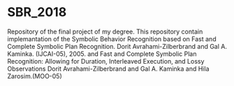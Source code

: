 # SBR_2018

Repository of the final project of my degree.
This repository contain implemantation of the Symbolic Behavior Recognition based on
  Fast and Complete Symbolic Plan Recognition. Dorit Avrahami-Zilberbrand and Gal A. Kaminka. (IJCAI-05), 2005.
and
  Fast and Complete Symbolic Plan Recognition: Allowing for Duration, Interleaved Execution, and Lossy Observations
  Dorit Avrahami-Zilberbrand and Gal A. Kaminka and Hila Zarosim.(MOO-05)
